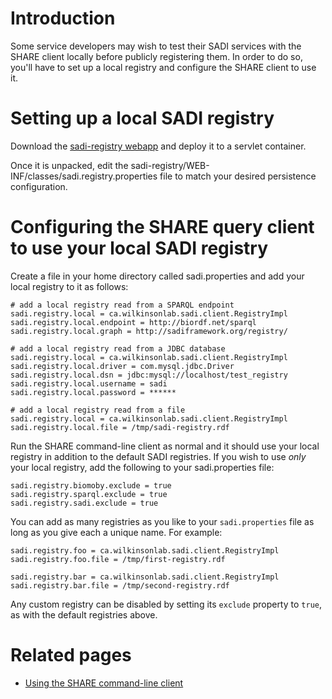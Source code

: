 # Introduction #

Some service developers may wish to test their SADI services with the SHARE client locally before publicly registering them.  In order to do so, you'll have to set up a local registry and configure the SHARE client to use it.

# Setting up a local SADI registry #

Download the [sadi-registry webapp](http://code.google.com/p/sadi/downloads/detail?name=sadi-registry-0.0.5.war) and deploy it to a servlet container.

Once it is unpacked, edit the sadi-registry/WEB-INF/classes/sadi.registry.properties file to match your desired persistence configuration.

# Configuring the SHARE query client to use your local SADI registry #

Create a file in your home directory called sadi.properties and add your local registry to it as follows:
```
# add a local registry read from a SPARQL endpoint
sadi.registry.local = ca.wilkinsonlab.sadi.client.RegistryImpl
sadi.registry.local.endpoint = http://biordf.net/sparql
sadi.registry.local.graph = http://sadiframework.org/registry/

# add a local registry read from a JDBC database
sadi.registry.local = ca.wilkinsonlab.sadi.client.RegistryImpl
sadi.registry.local.driver = com.mysql.jdbc.Driver
sadi.registry.local.dsn = jdbc:mysql://localhost/test_registry
sadi.registry.local.username = sadi
sadi.registry.local.password = ******

# add a local registry read from a file
sadi.registry.local = ca.wilkinsonlab.sadi.client.RegistryImpl
sadi.registry.local.file = /tmp/sadi-registry.rdf
```

Run the SHARE command-line client as normal and it should use your local registry in addition to the default SADI registries.  If you wish to use _only_ your local registry, add the following to your sadi.properties file:
```
sadi.registry.biomoby.exclude = true
sadi.registry.sparql.exclude = true
sadi.registry.sadi.exclude = true
```

You can add as many registries as you like to your `sadi.properties` file as long as you give each a unique name. For example:
```
sadi.registry.foo = ca.wilkinsonlab.sadi.client.RegistryImpl
sadi.registry.foo.file = /tmp/first-registry.rdf

sadi.registry.bar = ca.wilkinsonlab.sadi.client.RegistryImpl
sadi.registry.bar.file = /tmp/second-registry.rdf
```
Any custom registry can be disabled by setting its `exclude` property to `true`, as with the default registries above.

# Related pages #
  * [Using the SHARE command-line client](http://code.google.com/p/sadi/wiki/SHAREClient)